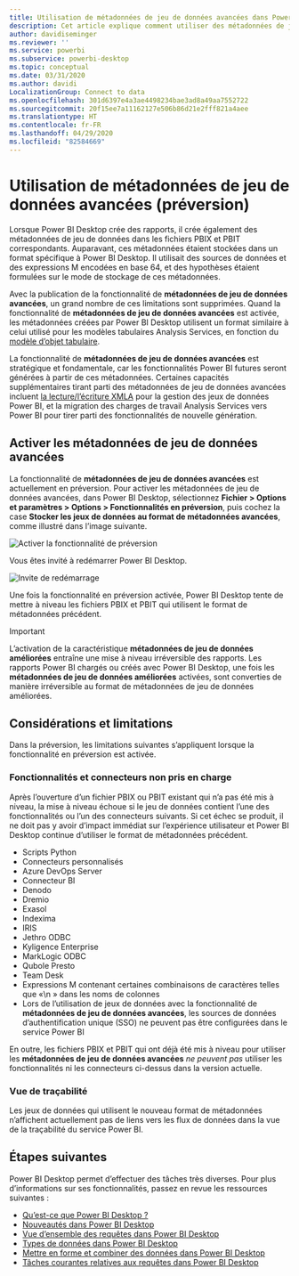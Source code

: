```yaml
---
title: Utilisation de métadonnées de jeu de données avancées dans Power BI Desktop (préversion)
description: Cet article explique comment utiliser des métadonnées de jeu de données avancées dans Power BI.
author: davidiseminger
ms.reviewer: ''
ms.service: powerbi
ms.subservice: powerbi-desktop
ms.topic: conceptual
ms.date: 03/31/2020
ms.author: davidi
LocalizationGroup: Connect to data
ms.openlocfilehash: 301d6397e4a3ae4498234bae3ad8a49aa7552722
ms.sourcegitcommit: 20f15ee7a11162127e506b86d21e2fff821a4aee
ms.translationtype: HT
ms.contentlocale: fr-FR
ms.lasthandoff: 04/29/2020
ms.locfileid: "82584669"
---
```

# <a name="using-enhanced-dataset-metadata-preview"></a>Utilisation de métadonnées de jeu de données avancées (préversion)

Lorsque Power BI Desktop crée des rapports, il crée également des métadonnées de jeu de données dans les fichiers PBIX et PBIT correspondants. Auparavant, ces métadonnées étaient stockées dans un format spécifique à Power BI Desktop. Il utilisait des sources de données et des expressions M encodées en base 64, et des hypothèses étaient formulées sur le mode de stockage de ces métadonnées.

Avec la publication de la fonctionnalité de **métadonnées de jeu de données avancées**, un grand nombre de ces limitations sont supprimées. Quand la fonctionnalité de **métadonnées de jeu de données avancées** est activée, les métadonnées créées par Power BI Desktop utilisent un format similaire à celui utilisé pour les modèles tabulaires Analysis Services, en fonction du [modèle d’objet tabulaire](https://docs.microsoft.com/bi-reference/tom/introduction-to-the-tabular-object-model-tom-in-analysis-services-amo).


La fonctionnalité de **métadonnées de jeu de données avancées** est stratégique et fondamentale, car les fonctionnalités Power BI futures seront générées à partir de ces métadonnées. Certaines capacités supplémentaires tirant parti des métadonnées de jeu de données avancées incluent [la lecture/l’écriture XMLA](https://docs.microsoft.com/power-platform-release-plan/2019wave2/business-intelligence/xmla-readwrite) pour la gestion des jeux de données Power BI, et la migration des charges de travail Analysis Services vers Power BI pour tirer parti des fonctionnalités de nouvelle génération.



## <a name="enable-enhanced-dataset-metadata"></a>Activer les métadonnées de jeu de données avancées

La fonctionnalité de **métadonnées de jeu de données avancées** est actuellement en préversion. Pour activer les métadonnées de jeu de données avancées, dans Power BI Desktop, sélectionnez **Fichier > Options et paramètres > Options > Fonctionnalités en préversion**, puis cochez la case **Stocker les jeux de données au format de métadonnées avancées**, comme illustré dans l’image suivante. 

![Activer la fonctionnalité de préversion](media/desktop-enhanced-dataset-metadata/enhanced-dataset-metadata-01.png)

Vous êtes invité à redémarrer Power BI Desktop.

![Invite de redémarrage](media/desktop-enhanced-dataset-metadata/enhanced-dataset-metadata-02.png)

Une fois la fonctionnalité en préversion activée, Power BI Desktop tente de mettre à niveau les fichiers PBIX et PBIT qui utilisent le format de métadonnées précédent. 

> [!IMPORTANT]
> L’activation de la caractéristique **métadonnées de jeu de données améliorées** entraîne une mise à niveau irréversible des rapports. Les rapports Power BI chargés ou créés avec Power BI Desktop, une fois les **métadonnées de jeu de données améliorées** activées, sont converties de manière irréversible au format de métadonnées de jeu de données améliorées.

## <a name="considerations-and-limitations"></a>Considérations et limitations

Dans la préversion, les limitations suivantes s’appliquent lorsque la fonctionnalité en préversion est activée.

### <a name="unsupported-features-and-connectors"></a>Fonctionnalités et connecteurs non pris en charge
Après l’ouverture d’un fichier PBIX ou PBIT existant qui n’a pas été mis à niveau, la mise à niveau échoue si le jeu de données contient l’une des fonctionnalités ou l’un des connecteurs suivants. Si cet échec se produit, il ne doit pas y avoir d’impact immédiat sur l’expérience utilisateur et Power BI Desktop continue d’utiliser le format de métadonnées précédent.

* Scripts Python
* Connecteurs personnalisés
* Azure DevOps Server
* Connecteur BI
* Denodo
* Dremio
* Exasol
* Indexima
* IRIS
* Jethro ODBC
* Kyligence Enterprise
* MarkLogic ODBC
* Qubole Presto
* Team Desk
* Expressions M contenant certaines combinaisons de caractères telles que «\\n » dans les noms de colonnes
* Lors de l’utilisation de jeux de données avec la fonctionnalité de **métadonnées de jeu de données avancées**, les sources de données d’authentification unique (SSO) ne peuvent pas être configurées dans le service Power BI

En outre, les fichiers PBIX et PBIT qui ont déjà été mis à niveau pour utiliser les **métadonnées de jeu de données avancées** *ne peuvent pas* utiliser les fonctionnalités ni les connecteurs ci-dessus dans la version actuelle.

### <a name="lineage-view"></a>Vue de traçabilité
Les jeux de données qui utilisent le nouveau format de métadonnées n’affichent actuellement pas de liens vers les flux de données dans la vue de la traçabilité du service Power BI.

## <a name="next-steps"></a>Étapes suivantes

Power BI Desktop permet d’effectuer des tâches très diverses. Pour plus d’informations sur ses fonctionnalités, passez en revue les ressources suivantes :

* [Qu’est-ce que Power BI Desktop ?](desktop-what-is-desktop.md)
* [Nouveautés dans Power BI Desktop](desktop-latest-update.md)
* [Vue d’ensemble des requêtes dans Power BI Desktop](desktop-query-overview.md)
* [Types de données dans Power BI Desktop](desktop-data-types.md)
* [Mettre en forme et combiner des données dans Power BI Desktop](desktop-shape-and-combine-data.md)
* [Tâches courantes relatives aux requêtes dans Power BI Desktop](desktop-common-query-tasks.md)

